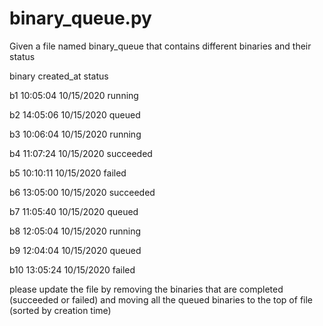 # binary_queue.py

Given a file named binary_queue that contains different binaries and their status

binary created_at status

b1 10:05:04 10/15/2020 running

b2 14:05:06 10/15/2020 queued

b3 10:06:04 10/15/2020 running

b4 11:07:24 10/15/2020 succeeded

b5 10:10:11 10/15/2020 failed

b6 13:05:00 10/15/2020 succeeded

b7 11:05:40 10/15/2020 queued

b8 12:05:04 10/15/2020 running

b9 12:04:04 10/15/2020 queued

b10 13:05:24 10/15/2020 failed
 
please update the file by removing the binaries that are completed (succeeded or failed) and moving all the queued binaries to the top of file (sorted by creation time)
